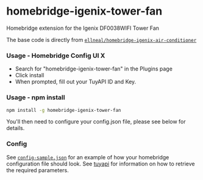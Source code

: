 # homebridge-igenix-tower-fan

Homebridge extension for the Igenix DF0038WIFI Tower Fan

The base code is directly from [`ellneal/homebridge-igenix-air-conditioner`](https://github.com/ellneal/homebridge-igenix-air-conditioner)

### Usage - Homebridge Config UI X 

- Search for "homebridge-igenix-tower-fan" in the Plugins page
- Click install
- When prompted, fill out your TuyAPI ID and Key.

### Usage - npm install

```bash
npm install -g homebridge-igenix-tower-fan
```
You'll then need to configure your config.json file, please see below for details.

### Config

See [`config-sample.json`](config-sample.json) for an example of how your homebridge configuration file should look. See [tuyapi](https://github.com/codetheweb/tuyapi) for information on how to retrieve the required parameters.

